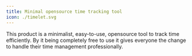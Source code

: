 ```yaml
---
title: Minimal opensource time tracking tool
icon: ./timelet.svg
---
```


This product is a minimalist, easy-to-use, opensource tool to track time efficiently. By it being completely free to use it gives everyone the change to handle their time management professionally.
